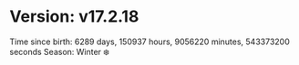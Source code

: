 # Version: v17.2.18
Time since birth: 6289 days, 150937 hours, 9056220 minutes, 543373200 seconds
Season: Winter ❄️
